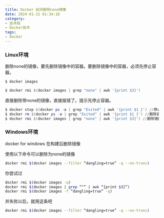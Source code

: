 ```yaml
---
title: Docker 如何删除none镜像
date: 2024-01-22 01:34:18
category: 
- 技术栈
- Docker技术
tags: 
- Docker
---
```

### Linux环境
删除none的镜像，要先删除镜像中的容器。要删除镜像中的容器，必须先停止容器。

```powershell
$ docker images
```
```powershell
$ docker rmi $(docker images | grep "none" | awk '{print $3}')
```
直接删除带none的镜像，直接报错了。提示先停止容器。

```powershell
$ docker stop $(docker ps -a | grep "Exited" | awk '{print $1 }') //停止容器
$ docker rm $(docker ps -a | grep "Exited" | awk '{print $1 }') //删除容器
$ docker rmi $(docker images | grep "none" | awk '{print $3}') //删除镜像
```
### Windows环境
docker for windows 在构建后删除镜像

使用以下命令可以删除为none的镜像

```bash
docker rmi $(docker images --filter “dangling=true” -q --no-trunc) 
```
你尝试过

```bash
docker rmi $(docker images -q)
docker rmi $(docker images | grep “^” | awk “{print $3}”)
docker rmi $(docker images -f “dangling=true” -q)
```
并失败以后，就用这条吧 

```bash
docker rmi $(docker images --filter “dangling=true” -q --no-trunc)
```
